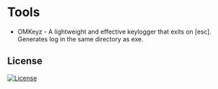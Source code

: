 # Tools
* OMKeyz - A lightweight and effective keylogger that exits on [esc]. Generates log in the same directory as exe.
## License
[![License](https://img.shields.io/badge/License-Apache%202.0-blue.svg)](https://github.com/cipher-1i/Tools/blob/master/LICENSE.md)
